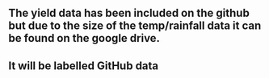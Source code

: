 ## The yield data has been included on the github but due to the size of the temp/rainfall data it can be found on the google drive. 
## It will be labelled GitHub data
